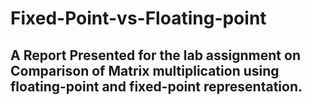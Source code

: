 # Fixed-Point-vs-Floating-point
## A Report Presented for the lab assignment on Comparison of Matrix multiplication using floating-point and fixed-point representation.

